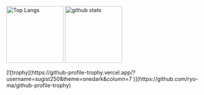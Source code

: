 <p align="left"> 
  <img alt="Top Langs" height="150px" src="https://github-readme-stats.vercel.app/api/top-langs/?username=sugist250&layout=compact&show_icons=true&theme=onedark" />
  <img alt="github stats" height="150px" src="https://github-readme-stats.vercel.app/api?username=sugist250&theme=onedark&show_icons=ture" />
</p>
[![trophy](https://github-profile-trophy.vercel.app/?username=sugist250&theme=onedark&column=7
)](https://github.com/ryo-ma/github-profile-trophy)
<!--
**sugist250/sugist250** is a ✨ _special_ ✨ repository because its `README.md` (this file) appears on your GitHub profile.

Here are some ideas to get you started:

- 🔭 I’m currently working on ...
- 🌱 I’m currently learning ...
- 👯 I’m looking to collaborate on ...
- 🤔 I’m looking for help with ...
- 💬 Ask me about ...
- 📫 How to reach me: ...
- 😄 Pronouns: ...
- ⚡ Fun fact: ...
-->
